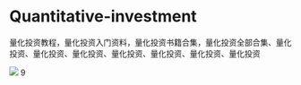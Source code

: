 # Quantitative-investment
量化投资教程，量化投资入门资料，量化投资书籍合集，量化投资全部合集、量化投资、量化投资、量化投资、量化投资、量化投资、量化投资、量化投资

![](https://upload-images.jianshu.io/upload_images/4034742-ea88970a5de251f1.png?imageMogr2/auto-orient/strip%7CimageView2/2/w/1240)
9
